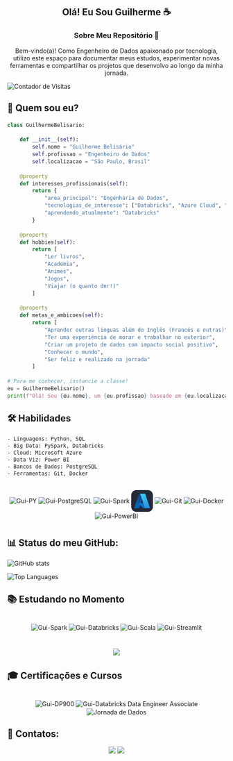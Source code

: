 
<div align="center">

## Olá! Eu Sou Guilherme ☕

###  Sobre Meu Repositório 🚀
  
<p>Bem-vindo(a)! Como Engenheiro de Dados apaixonado por tecnologia, utilizo este espaço para documentar meus estudos, experimentar novas ferramentas e compartilhar os projetos que desenvolvo ao longo da minha jornada.</p>
  
</div>


![Contador de Visitas](https://visitor-badge.laobi.icu/badge?page_id=GuilhermeBelisario.GuilhermeBelisario&left_text=Visitantes)

## 👻 Quem sou eu?

```python
class GuilhermeBelisario:

    def __init__(self):
        self.nome = "Guilherme Belisário"
        self.profissao = "Engenheiro de Dados"
        self.localizacao = "São Paulo, Brasil"
    
    @property
    def interesses_profissionais(self):
        return {
            "area_principal": "Engenharia de Dados",
            "tecnologias_de_interesse": ["Databricks", "Azure Cloud", "Spark"],
            "aprendendo_atualmente": "Databricks"
        }

    @property
    def hobbies(self):
        return [
            "Ler livros",
            "Academia", 
            "Animes", 
            "Jogos",
            "Viajar (o quanto der!)"
        ]

    @property
    def metas_e_ambicoes(self):
        return [
            "Aprender outras linguas além do Inglês (Francês e outras)",
            "Ter uma experiência de morar e trabalhar no exterior",
            "Criar um projeto de dados com impacto social positivo",
            "Conhecer o mundo",
            "Ser feliz e realizado na jornada"
        ]

# Para me conhecer, instancie a classe!
eu = GuilhermeBelisario()
print(f"Olá! Sou {eu.nome}, um {eu.profissao} baseado em {eu.localizacao}.")

```



## 🛠️ Habilidades

```
- Linguagens: Python, SQL
- Big Data: PySpark, Databricks
- Cloud: Microsoft Azure
- Data Viz: Power BI
- Bancos de Dados: PostgreSQL
- Ferramentas: Git, Docker
```

<div align="center" style="display: inline_block"><br>
  <img align="center" alt="Gui-PY" height="50" width="50" src="https://skillicons.dev/icons?i=python">
  <img align="center" alt="Gui-PostgreSQL" height="50" width="50" src="https://skillicons.dev/icons?i=postgresql">
  <img align="center" alt="Gui-Spark" height="50" width="50" src="https://icon.icepanel.io/Technology/svg/Apache-Spark.svg">
  <img align="center" alt="Gui-Azure" height="50" width="50" src="https://raw.githubusercontent.com/tandpfun/skill-icons/65dea6c4eaca7da319e552c09f4cf5a9a8dab2c8/icons/Azure-Dark.svg">
  <img align="center" alt="Gui-Git" height="50" width="50" src="https://skillicons.dev/icons?i=git">
  <img align="center" alt="Gui-Docker" height="50" width="50" src="https://skillicons.dev/icons?i=docker">
  <img align="center" alt="Gui-PowerBI" height="50" width="50" src="https://raw.githubusercontent.com/microsoft/PowerBI-Icons/24f1db8bdfab951c25db591772140d2f4ec5bc1e/SVG/Power-BI.svg">
</div>

#

## 📊 Status do meu GitHub:


![GitHub stats](https://github-readme-stats.vercel.app/api?username=GuilhermeBelisario&show_icons=true&theme=radical&rank_icon=github)


![Top Languages](https://github-readme-stats.vercel.app/api/top-langs?username=GuilhermeBelisario&show_icons=true&locale=en&theme=radical&count_private=true&include_forks=true)


 ## 📚 Estudando no Momento

<div align="center" style="display: inline_block"><br>
  <img align="center" alt="Gui-Spark" height="50" width="50" src="https://icon.icepanel.io/Technology/svg/Apache-Spark.svg">
  <img align="center" alt="Gui-Databricks" height="50" width="65" src="https://cdn.freelogovectors.net/wp-content/uploads/2023/04/databrickslogo-freelogovectors.net_.png">
  <img align="center" alt="Gui-Scala" height="50" width="50" src="https://skillicons.dev/icons?i=scala">
  <img align="center" alt="Gui-Streamlit" height="50" width="50" src="https://files.svgcdn.io/logos/streamlit.svg">
</div>

#

<div align="center"> 
 <img  src="https://media.tenor.com/fRwU2Z3GKtgAAAAM/busy-working.gif" width="200px"  />
</div>

## 🎓 Certificações e Cursos

<div align="center" style="display: inline_block"><br>
  <img align="center" title="DP900" alt="Gui-DP900" height="50" width="50" src="https://ensino.fundacaofat.org.br/uploads/2022/07/46937ae970662598b3fb317e56c68a61.png">
  <img align="center" title="Databricks Data Engineer Associate" alt="Gui-Databricks Data Engineer Associate" height="50" width="" src="https://www.databricks.com/sites/default/files/2024-05/associate-badge-de.png?v=1717145547">
  <img align="center" title="Jornada de Dados" alt="Jornada de Dados" height="50" width="50" src="https://media.licdn.com/dms/image/v2/D4E0BAQFK5LaK8NaGIQ/company-logo_200_200/company-logo_200_200/0/1722611059115/jornadadedados_logo?e=2147483647&v=beta&t=P98rFliJ5dLaiMUxtS2o8MvhVfbK85OrXrBWd6XPEzM">
</div>


## 📩 Contatos:
<div align="center"> 
  <a href = "mailto: gbo2000@outlook.com"><img src="https://img.shields.io/badge/Microsoft_Outlook-0078D4?style=for-the-badge&logo=microsoft-outlook&logoColor=white" target="_blank"></a>
  <a href="https://www.linkedin.com/in/guilherme-belisario/" target="_blank"><img src="https://img.shields.io/badge/-LinkedIn-%230077B5?style=for-the-badge&logo=linkedin&logoColor=white" target="_blank"></a> 
</div>



